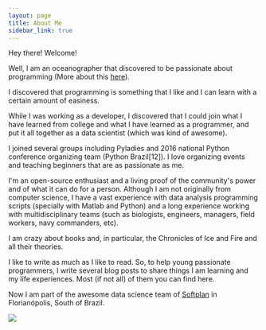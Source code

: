 ```yaml
---
layout: page
title: About Me
sidebar_link: true
---
```


Hey there! Welcome!


Well, I am an oceanographer that discovered to be passionate about programming (More about this [here](http://leportella.com/2016/03/16/from-oceanographer-to-programmer.html)).

I discovered that programming is something that I like and I can learn with a certain amount of easiness. 

While I was working as a developer, I discovered that I could join what I have learned from college and what I have learned as a programmer, and put it all together as a data scientist 
(which was kind of awesome). 

I joined several groups including Pyladies and 2016 national Python conference organizing team (Python Brazil[12]). I love organizing events and teaching beginners that are as passionate as me.

I'm an open-source enthusiast and a living proof of the community's power and of what it can do for a person.
Although I am not originally from computer science, I have a vast experience with data analysis programming scripts (specially with Matlab and Python) and a long 
experience working with multidisciplinary teams (such as biologists, engineers, 
managers, field workers, navy commanders, etc).

I am crazy about books and, in particular, the Chronicles of
Ice and Fire and all their theories. 

I like to write as much as I like to read. So, to help young passionate programmers, I write several blog posts to share things I am learning and my life experiences. 
Most (if not all) of them you can find here.

Now I am part of the awesome data science team of <a href="http://softplan.com.br" target="_blank">Softplan</a> in Florianópolis, South of Brazil.


![](https://i.imgur.com/gVatGhc.jpg)
